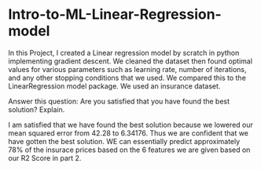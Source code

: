 # Intro-to-ML-Linear-Regression-model

In this Project, I created a Linear regression model by scratch in python implementing gradient descent. We cleaned the dataset then found optimal values for various parameters such as learning rate, number of iterations, and any other stopping conditions that we used. We compared this to the LinearRegression model package. We used an insurance dataset.

Answer this question: Are you satisfied that you have found the best solution? Explain.

I am satisfied that we have found the best solution because we lowered  our mean squared error from 42.28 to 6.34176. Thus we are confident that we have gotten the best solution. WE can essentially predict  approximately 78% of the insurace prices based on the 6 features we are given based on our R2 Score in part 2. 
